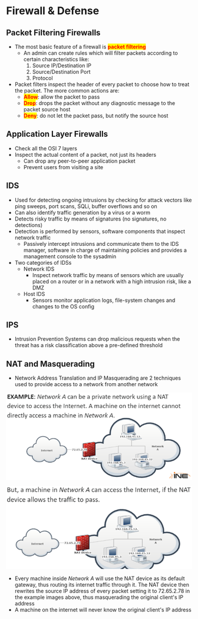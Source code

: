 # Firewall & Defense

## Packet Filtering Firewalls

* The most basic feature of a firewall is <mark style="color:red;">**packet filtering**</mark>
  * An admin can create rules which will filter packets according to certain characteristics like:
    1. Source IP/Destination IP
    2. Source/Destination Port
    3. Protocol
* Packet filters inspect the header of every packet to choose how to treat the packet. The more common actions are:
  * <mark style="color:red;">**Allow**</mark>: allow the packet to pass
  * <mark style="color:red;">**Drop**</mark>: drops the packet without any diagnostic message to the packet source host
  * <mark style="color:red;">**Deny**</mark>: do not let the packet pass, but notify the source host

## Application Layer Firewalls

* Check all the OSI 7 layers
* Inspect the actual content of a packet, not just its headers
  * Can drop any peer-to-peer application packet
  * Prevent users from visiting a site

## IDS

* Used for detecting ongoing intrusions by checking for attack vectors like ping sweeps, port scans, SQLi, buffer overflows and so on
* Can also identify traffic generation by a virus or a worm
* Detects risky traffic by means of signatures (no signatures, no detections)
* Detection is performed by sensors, software components that inspect network traffic
  * Passively intercept intrusions and communicate them to the IDS manager, software in charge of maintaining policies and provides a management console to the sysadmin
* Two categories of IDSs
  * Network IDS
    * Inspect network traffic by means of sensors which are usually placed on a router or in a network with a high intrusion risk, like a DMZ
  * Host IDS
    * Sensors monitor application logs, file-system changes and changes to the OS config

## IPS

* Intrusion Prevention Systems can drop malicious requests when the threat has a risk classification above a pre-defined threshold

## NAT and Masquerading

* Network Address Translation and IP Masquerading are 2 techniques used to provide access to a network from another network

![](<../../../../.gitbook/assets/image (4) (1) (1) (1).png>)

![](<../../../../.gitbook/assets/image (3) (1) (1) (1).png>)

* Every machine inside _Network A_ will use the NAT device as its default gateway, thus routing its internet traffic through it. The NAT device then rewrites the source IP address of every packet setting it to 72.65.2.78 in the example images above, thus masquerading the original client's IP address
* A machine on the internet will never know the original client's IP address
